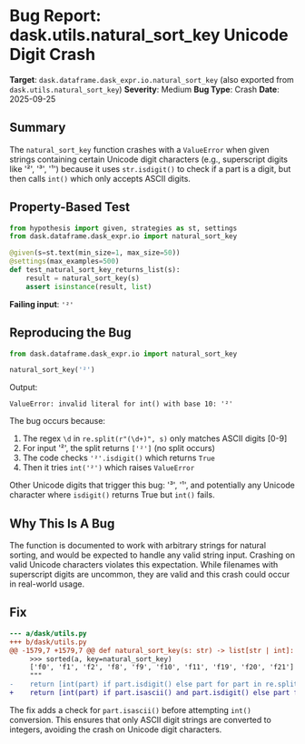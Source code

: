 # Bug Report: dask.utils.natural_sort_key Unicode Digit Crash

**Target**: `dask.dataframe.dask_expr.io.natural_sort_key` (also exported from `dask.utils.natural_sort_key`)
**Severity**: Medium
**Bug Type**: Crash
**Date**: 2025-09-25

## Summary

The `natural_sort_key` function crashes with a `ValueError` when given strings containing certain Unicode digit characters (e.g., superscript digits like '²', '³', '¹') because it uses `str.isdigit()` to check if a part is a digit, but then calls `int()` which only accepts ASCII digits.

## Property-Based Test

```python
from hypothesis import given, strategies as st, settings
from dask.dataframe.dask_expr.io import natural_sort_key

@given(s=st.text(min_size=1, max_size=50))
@settings(max_examples=500)
def test_natural_sort_key_returns_list(s):
    result = natural_sort_key(s)
    assert isinstance(result, list)
```

**Failing input**: `'²'`

## Reproducing the Bug

```python
from dask.dataframe.dask_expr.io import natural_sort_key

natural_sort_key('²')
```

Output:
```
ValueError: invalid literal for int() with base 10: '²'
```

The bug occurs because:
1. The regex `\d` in `re.split(r"(\d+)", s)` only matches ASCII digits [0-9]
2. For input '²', the split returns `['²']` (no split occurs)
3. The code checks `'²'.isdigit()` which returns `True`
4. Then it tries `int('²')` which raises `ValueError`

Other Unicode digits that trigger this bug: '³', '¹', and potentially any Unicode character where `isdigit()` returns True but `int()` fails.

## Why This Is A Bug

The function is documented to work with arbitrary strings for natural sorting, and would be expected to handle any valid string input. Crashing on valid Unicode characters violates this expectation. While filenames with superscript digits are uncommon, they are valid and this crash could occur in real-world usage.

## Fix

```diff
--- a/dask/utils.py
+++ b/dask/utils.py
@@ -1579,7 +1579,7 @@ def natural_sort_key(s: str) -> list[str | int]:
     >>> sorted(a, key=natural_sort_key)
     ['f0', 'f1', 'f2', 'f8', 'f9', 'f10', 'f11', 'f19', 'f20', 'f21']
     """
-    return [int(part) if part.isdigit() else part for part in re.split(r"(\d+)", s)]
+    return [int(part) if part.isascii() and part.isdigit() else part for part in re.split(r"(\d+)", s)]
```

The fix adds a check for `part.isascii()` before attempting `int()` conversion. This ensures that only ASCII digit strings are converted to integers, avoiding the crash on Unicode digit characters.
